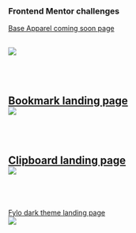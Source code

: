 ### Frontend Mentor challenges



 [Base Apparel coming soon page](https://www.frontendmentor.io/challenges/base-apparel-coming-soon-page-5d46b47f8db8a7063f9331a0)

![](https://res.cloudinary.com/dz209s6jk/image/upload/v1564914815/Challenges/oxwdbpj64r1au0gp1frc.jpg)
<br/>
<br/>
<br/>
-----------------------------
[Bookmark landing page](https://www.frontendmentor.io/challenges/bookmark-landing-page-5d0b588a9edda32581d29158)
<br/>
![](https://res.cloudinary.com/dz209s6jk/image/upload/v1561033463/Challenges/nmfs59ofpjizo6knhpsr.jpg)
<br/>
<br/>
<br/>
-----------------------------
[Clipboard landing page](https://www.frontendmentor.io/challenges/clipboard-landing-page-5cc9bccd6c4c91111378ecb9)
<br/>
![](https://res.cloudinary.com/dz209s6jk/image/upload/v1556725335/Challenges/xiydlw7ggmnfnldlflit.jpg)
<br/>
<br/>
<br/>
-----------------------------
[Fylo dark theme landing page](https://www.frontendmentor.io/challenges/fylo-dark-theme-landing-page-5ca5f2d21e82137ec91a50fd)
<br/>
![](https://res.cloudinary.com/dz209s6jk/image/upload/v1554379663/Challenges/r2ntg9yanvjruk8rbdxn.jpg)
